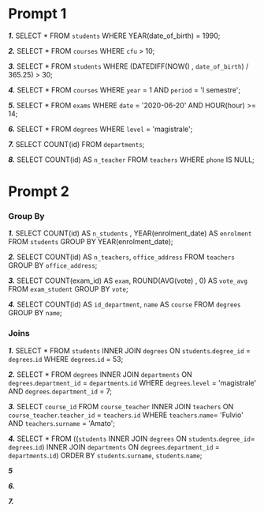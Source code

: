 # Prompt 1

***1.*** 
SELECT *
FROM `students` WHERE YEAR(date_of_birth) = 1990;

***2.*** 
SELECT *
FROM `courses` WHERE `cfu` > 10;

***3.***
SELECT *
FROM `students`
WHERE (DATEDIFF(NOW() , `date_of_birth`) / 365.25) > 30;

***4.***
SELECT *
FROM `courses`
WHERE `year` = 1 AND `period` = 'I semestre';

***5.***
SELECT *
FROM `exams`
WHERE `date` = '2020-06-20' AND HOUR(hour) >= 14;

***6.***
SELECT *
FROM `degrees`
WHERE `level` = 'magistrale';

***7.***
SELECT COUNT(id)
FROM `departments`;

***8.***
SELECT COUNT(id) AS `n_teacher`
FROM `teachers`
WHERE `phone` IS NULL;


# Prompt 2

### Group By

***1.***
SELECT COUNT(id) AS `n_students` ,
YEAR(enrolment_date) AS `enrolment`
FROM `students`
GROUP BY YEAR(enrolment_date);


***2.***
SELECT COUNT(id) AS `n_teachers`,
`office_address`
FROM `teachers`
GROUP BY `office_address`;

***3.***
SELECT COUNT(exam_id) AS `exam`,
ROUND(AVG(vote) , 0) AS `vote_avg`
FROM `exam_student`
GROUP BY `vote`;

***4.***
SELECT COUNT(id) AS `id_department`,
`name` AS `course`
FROM `degrees`
GROUP BY `name`;

### Joins

***1.*** SELECT *
FROM `students`
INNER JOIN `degrees` ON `students`.`degree_id` = `degrees`.`id` WHERE `degrees`.`id` = 53;


***2.*** SELECT *
FROM `degrees`
INNER JOIN `departments` ON `degrees`.`department_id` = `departments`.`id`
WHERE `degrees`.`level` = 'magistrale' AND `degrees`.`department_id` = 7;


***3.***
SELECT `course_id`
FROM `course_teacher`
INNER JOIN `teachers` ON `course_teacher`.`teacher_id` = `teachers`.`id` WHERE `teachers`.`name`= 'Fulvio' AND `teachers`.`surname` = 'Amato';

***4.*** 
SELECT * 
FROM ((`students` 
INNER JOIN `degrees` ON `students`.`degree_id`= `degrees`.`id`) INNER JOIN `departments` ON `degrees`.`department_id` = `departments`.`id`)
ORDER BY `students`.`surname`, `students`.`name`;


***5*** 

***6.*** 

***7.*** 